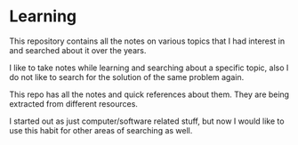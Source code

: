 # Learning 

This repository contains all the notes on various topics that I had interest
in and searched about it over the years.

I like to take notes while learning and searching about a specific topic, also I
do not like to search for the solution of the same problem again.

This repo has all the notes and quick references about them.
They are being extracted from different resources.

I started out as just computer/software related stuff, but now I would like to use this
habit for other areas of searching as well. 
